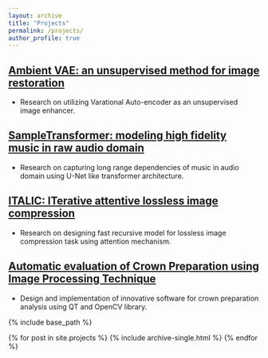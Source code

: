 ```yaml
---
layout: archive
title: "Projects"
permalink: /projects/
author_profile: true
---
```


## [Ambient VAE: an unsupervised method for image restoration](https://github.com/hamedhaghighi/Ambient-VAE)
* Research on utilizing Varational Auto-encoder as an unsupervised image enhancer.

## [SampleTransformer: modeling high fidelity music in raw audio domain](https://github.com/hamedhaghighi/SampleTransformer)
* Research on capturing long range dependencies of music in audio domain using U-Net like transformer architecture.

## [ITALIC: ITerative attentive lossless image compression](https://github.com/hamedhaghighi/CPA-using-Image-processing-techniques)
* Research on designing fast recursive model for lossless image compression task using attention mechanism.

## [Automatic evaluation of Crown Preparation using Image Processing Technique](http://google.com)
* Design and implementation of innovative software for crown preparation analysis using QT and OpenCV library.

{% include base_path %}

{% for post in site.projects %}
  {% include archive-single.html %}
{% endfor %}

<!-- ## [E-puck Robot Localization](_publications/)
* Implementation of particle filter algorithm for realworld problem of E-puck robot localization.

## [Statistical analysis of DOTA2 Matches](http://google.com)
* descriptive and predictive analytics of kaggle DOTA2 matches’ dataset using R language.

## [Solving Minesweeper Game using Reinforcement Learning](http://google.com)
* Looking at Minesweeper game as a RL problem and solve it using Q-learning method. -->


<!-- {% if author.googlescholar %}
  You can also find my articles on <u><a href="{{author.googlescholar}}">my Google Scholar profile</a>.</u>
{% endif %}

{% include base_path %}

{% for post in site.publications reversed %}
  {% include archive-single.html %}
{% endfor %} -->
